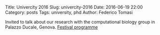 Title: Univercity 2016
Slug: univercity-2016
Date: 2016-06-19 22:00
Category: posts
Tags: university, phd
Author: Federico Tomasi

Invited to talk about our research with the computational biology group in Palazzo Ducale, Genova.
[Festival programme](https://www.unige.it/news/programma-del-festival.html)


